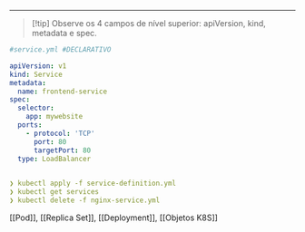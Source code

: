 -----

>[!tip] Observe os 4 campos de nível superior: apiVersion, kind, metadata e spec.


```YAML
#service.yml #DECLARATIVO

apiVersion: v1 
kind: Service 
metadata: 
  name: frontend-service 
spec:
  selector: 
    app: mywebsite
  ports:
    - protocol: 'TCP'
      port: 80
      targetPort: 80
  type: LoadBalancer
  

❯ kubectl apply -f service-definition.yml
❯ kubectl get services
❯ kubectl delete -f nginx-service.yml
```
[[Pod]], [[Replica Set]], [[Deployment]], [[Objetos K8S]]

